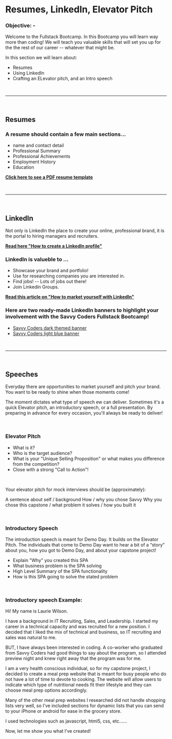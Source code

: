 # Resumes, LinkedIn, Elevator Pitch

### **Objective: -**

Welcome to the Fullstack Bootcamp. In this Bootcamp you will learn way more than coding! We will teach you valuable skills that will set you up for the the rest of our career -- whatever that might be.

In this section we will learn about:

- Resumes
- Using LinkedIn
- Crafting an ELevator pitch, and an Intro speech


<br >

---

<br >

## **Resumes**

### A resume should contain a few main sections...

* name and contact detail
* Professional Summary
* Professional Achievements
* Employment History
* Education

**[Click here to see a PDF resume template](docs/Resume.Template.SavvyCoders.pdf)**

<br >

---

<br >

## **LinkedIn**

Not only is LinkedIn the place to create your online, professional brand, it is the portal to hiring managers and recruiters.

**[Read here "How to create a LinkedIn profile"](https://www.dummies.com/social-media/social-media-design/how-to-create-a-linkedin-profile/)**

### LinkedIn is valueble to ...
- Showcase your brand and portfolio!
- Use for researching companies you are interested in.
- Find jobs! -- Lots of jobs out there!
- Join Linkedin Groups.

**[Read this article on "How to market yourself with LinkedIn"](https://dev.to/the_jeff_white/how-to-market-yourself-36ie)**

### Here are two ready-made LinkedIn banners to highlight your involvement with the Savvy Coders Fullstack Bootcamp! ###

* [Savvy Coders dark themed banner](img/FS_LinkedInBanner_Dark.png)
* [Savvy Coders light blue banner](img/FS_LinkedInBanner_Light.png)

<br >

---

<br >

## **Speeches**

Everyday there are opportunities to market yourself and pitch your brand. You want to be ready to shine when those moments come!

The moment dictates what type of speech ew can deliver. Sometimes it's a quick Elevator pitch, an introductory speech, or a full presentation. By preparing in advance for every occasion, you'll always be ready to deliver!

<br>

### Elevator Pitch ###
- What is it?
- Who is the target audience?
- What is your "Unique Selling Proposition" or what makes you difference from the competition?
- Close with a strong "Call to Action"!

<br>

Your elevator pitch for mock interviews should be (approximately):

A sentence about self / background
How / why you chose Savvy
Why you chose this capstone / what problem it solves / how you built it

<br>

### Introductory Speech ###

The introduction speech is meant for Demo Day. It builds on the Elevator Pitch. The individuals that come to Demo Day want to hear a bit of a “story” about you, how you got to Demo Day, and about your capstone project!

- Explain "Why" you created this SPA
- What business problem is the SPA solving
- High Level Summary of the SPA functionality
- How is this SPA going to solve the stated problem

<br>

### Introductory speech Example: ###

 Hi! My name is Laurie Wilson.

 I have a background in IT Recruiting, Sales, and Leadership. I started my career in a technical capacity and was recruited for a new position. I decided that I liked the mix of technical and business, so IT recruiting and sales was natural to me.

 BUT, I have always been interested in coding. A co-worker who graduated from Savvy Coders had good things to say about the program, so I attended preview night and knew right away that the program was for me.

 I am a very health conscious individual, so for my capstone project, I decided to create a meal prep website that is meant for busy people who do not have a lot of time to devote to cooking. The website will allow users to indicate which type of nutritional needs fit their lifestyle and they can choose meal prep options accordingly.

 Many of the other meal prep websites I researched did not handle shopping lists very well, so I’ve included sections for dynamic lists that you can send to your iPhone or android for ease in the grocery store.

 I used technologies such as javascript, html5, css, etc……

 Now, let me show you what I’ve created!
